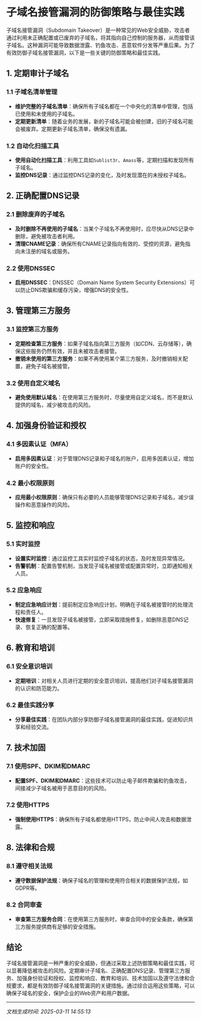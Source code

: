 # 子域名接管漏洞的防御策略与最佳实践

子域名接管漏洞（Subdomain Takeover）是一种常见的Web安全威胁，攻击者通过利用未正确配置或已废弃的子域名，将其指向自己控制的服务器，从而接管该子域名。这种漏洞可能导致数据泄露、钓鱼攻击、恶意软件分发等严重后果。为了有效防御子域名接管漏洞，以下是一些关键的防御策略和最佳实践。

## 1. **定期审计子域名**

### 1.1 子域名清单管理
- **维护完整的子域名清单**：确保所有子域名都在一个中央化的清单中管理，包括已使用和未使用的子域名。
- **定期更新清单**：随着业务的发展，新的子域名可能会被创建，旧的子域名可能会被废弃。定期更新子域名清单，确保没有遗漏。

### 1.2 自动化扫描工具
- **使用自动化扫描工具**：利用工具如`Sublist3r`、`Amass`等，定期扫描和发现所有子域名。
- **监控DNS记录**：通过监控DNS记录的变化，及时发现潜在的未授权子域名。

## 2. **正确配置DNS记录**

### 2.1 删除废弃的子域名
- **及时删除不再使用的子域名**：当某个子域名不再使用时，应尽快从DNS记录中删除，避免被攻击者利用。
- **清理CNAME记录**：确保所有CNAME记录指向有效的、受控的资源，避免指向未注册的域名或服务。

### 2.2 使用DNSSEC
- **启用DNSSEC**：DNSSEC（Domain Name System Security Extensions）可以防止DNS欺骗和缓存污染，增强DNS的安全性。

## 3. **管理第三方服务**

### 3.1 监控第三方服务
- **定期检查第三方服务**：如果子域名指向第三方服务（如CDN、云存储等），确保这些服务仍然有效，并且未被攻击者接管。
- **撤销未使用的第三方服务**：如果不再使用某个第三方服务，及时撤销相关配置，避免子域名被接管。

### 3.2 使用自定义域名
- **避免使用默认域名**：在使用第三方服务时，尽量使用自定义域名，而不是默认提供的域名，减少被攻击的风险。

## 4. **加强身份验证和授权**

### 4.1 多因素认证（MFA）
- **启用多因素认证**：对于管理DNS记录和子域名的账户，启用多因素认证，增加账户的安全性。

### 4.2 最小权限原则
- **应用最小权限原则**：确保只有必要的人员能够管理DNS记录和子域名，减少误操作和恶意操作的风险。

## 5. **监控和响应**

### 5.1 实时监控
- **设置实时监控**：通过监控工具实时监控子域名的状态，及时发现异常情况。
- **告警机制**：配置告警机制，当发现子域名被接管或配置异常时，立即通知相关人员。

### 5.2 应急响应
- **制定应急响应计划**：提前制定应急响应计划，明确在子域名被接管时的处理流程和责任人。
- **快速修复**：一旦发现子域名被接管，立即采取措施修复，如删除恶意DNS记录、恢复正确的配置等。

## 6. **教育和培训**

### 6.1 安全意识培训
- **定期培训**：对相关人员进行定期的安全意识培训，提高他们对子域名接管漏洞的认识和防范能力。

### 6.2 最佳实践分享
- **分享最佳实践**：在团队内部分享防御子域名接管漏洞的最佳实践，促进知识共享和经验交流。

## 7. **技术加固**

### 7.1 使用SPF、DKIM和DMARC
- **配置SPF、DKIM和DMARC**：这些技术可以防止电子邮件欺骗和钓鱼攻击，间接减少子域名被用于恶意目的的风险。

### 7.2 使用HTTPS
- **强制使用HTTPS**：确保所有子域名都使用HTTPS，防止中间人攻击和数据泄露。

## 8. **法律和合规**

### 8.1 遵守相关法规
- **遵守数据保护法规**：确保子域名的管理和使用符合相关的数据保护法规，如GDPR等。

### 8.2 合同审查
- **审查第三方服务合同**：在使用第三方服务时，审查合同中的安全条款，确保第三方服务提供商有足够的安全措施。

## 结论

子域名接管漏洞是一种严重的安全威胁，但通过采取上述防御策略和最佳实践，可以显著降低被攻击的风险。定期审计子域名、正确配置DNS记录、管理第三方服务、加强身份验证和授权、监控和响应、教育和培训、技术加固以及遵守法律和合规要求，都是有效防御子域名接管漏洞的关键措施。通过综合运用这些策略，可以确保子域名的安全，保护企业的Web资产和用户数据。

---

*文档生成时间: 2025-03-11 14:55:13*






















